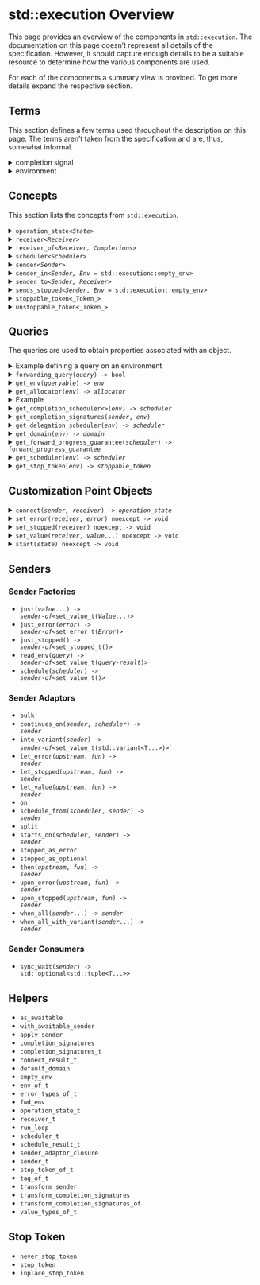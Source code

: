 <!--
SPDX-License-Identifier: Apache-2.0 WITH LLVM-exception
-->
# std::execution Overview
This page provides an overview of the components in `std::execution`. The documentation on this page doesn’t represent all details of the specification. However, it should capture enough details to be a suitable resource to determine how the various components are used.

For each of the components a summary view is provided. To get more details expand the respective section.
## Terms
This section defines a few terms used throughout the description on this page. The terms aren’t taken from the specification and are, thus, somewhat informal.

<details>
<summary>completion signal</summary>
When an asynchronous operation completes it _signals_ its completion by calling a completion function on a <code><a href=‘#receiver’>receiver</a></code>:

- <code><a href=‘#set-value’>std::execution::set_value</a>(_receiver_, _args_...)</code> is called when an operation completes successfully. A call to this completion function is referred to as _value completion signal_.
- <code><a href=‘#set-error’>std::execution::set_error</a>(_receiver_, _error_)</code> is called when an operation fails to deliver its success results. A call to this completion function is referred to as _error completion signal_.
- <code><a href=‘#set-stopped’>std::execution::set_stopped</a>()</code> is called when an operation was cancelled. A call to this completion function is referred to as _cancellation completion signal_.
- Collectively the value, error, and cancellation completion signals are referred to as _completion signal_. Note that any <code><a href=‘#start’>start</a></code>ed asynchronous operation triggers exactly one completion signal.
</details>
<details>
<summary>environment</summary>
The term _enviroment_ refers to the bag of properties associated with an <code>_object_</code> by the call <code><a href=‘#get-env’>std::execution::get_env</a>(_object_)</code>. By default the environment for objects is empty (<code><a href=‘#empty-env’>std::execution::empty_env</a></code>). In particular, environments associated with <code><a href=‘#receiver’>receiver</a></code>s are used to provide access  to properties like the <a href=‘#get-stop-token’>stop token</a>, <a href=‘#get-scheduler’>scheduler</a>, or <a href=‘#get-allocator’>allocator</a> associated with the <code><a href=‘#receiver’>receiver</a></code>. The various properties associated with an object are accessed via <a href=‘#queries’>queries</a>.
</details>

## Concepts
This section lists the concepts from `std::execution`.

<details>
<summary><code>operation_state&lt;<i>State</i>&gt;</code></summary>

Operation states represent asynchronous operations ready to be <code><a href=‘#start’>start</a></code>ed or executing. Operation state objects are normally neither movable nor copyable. Once <code><a href=‘#start’>start</a></code>ed the object needs to be kept alive until a <a href=‘#completion-signal’>completion signal</a> is received. Users don’t interact with operation states explicitly except when implementing new sender algorithms.

Required members for <code>_State_</code>:

- The type `operation_state_concept` is an alias for `operation_state_t` or a type derived thereof.
- <code><i>state</i>.<a href=‘#start’>start</a>() & noexcept</code>

<details>
<summary>Example</summary>

This example shows a simple operation state object which immediately completes successfully without any values (as <code><a href=‘#just’></a>()</code> would do). Normally <code><a href=‘#start’>start</a>()</code> initiates an asynchronous operation completing at some point later.

```c++
template <std::execution::receiver Receiver>
struct example_state
{
    using operation_state_concept = std::execution::operation_state_t;
    std::remove_cvref_t<Receiver> receiver;

    auto start() & noexcept {
        std::execution::set_value(std::move(this->receiver));
    }
};

static_assert(std::execution::operation_state<example_state<SomeReceiver>>);
```
</details>
</details>
<details>
<summary><code>receiver&lt;<i>Receiver</i>&gt;</code></summary>

Receivers are used to receive <a href=‘#completion-signal’>completion signals</a>:
when an asynchronous operation completes the corresponding <a href=‘#completion-signal’>completion signal</a>
is called with the appropriate arguments. In addition receivers provide access to the
<a href=‘#environment’>environment</a> for the operation via the <a href=‘#get-env’><code>get_env</code></a> method.
Users don’t interact with receivers explicitly except when implementing new sender algorithms.

Required members for <code>_Receiver_</code>:

- The type `receiver_concept` is an alias for `receiver_t` or a type derived thereof`.
- Rvalues of type <code>_Receiver_</code> are movable.
- Lvalues of type <code>_Receiver_</code> are copyable.
- <code><a href=‘#get-env’>std::execution::get_env</a>(_receiver_)</code> returns an object. By default this operation returns <code><a href=‘empty-env’>std::execution::empty_env</a></code>.

Typical members for <code>_Receiver_</code>:

- <code><a href=‘get_env’>get_env</a>() const noexcept</code>
- <code><a href=‘set_value’>set_value</a>(args…) && noexcept -> void</code>
- <code><a href=‘set_error’>set_error</a>(error) && noexcept -> void</code>
- <code><a href=‘set_stopped’>set_stopped</a>() && noexcept -> void</code>

<details>
<summary>Example</summary>

The example receiver prints the name of each the received <a href=‘#completion-signal’>completion signal</a> before forwarding it to a receiver. It forwards the request for an environment (<code><a href=‘#get_env’>get_env</a></code>) to the nested receiver. This example is resembling a receiver as it would be used by a sender injecting logging of received signals.

```c++
template <std::execution::receiver NestedReceiver>
struct example_receiver
{
    using receiver_concept = std::execution::receiver_t;
    std::remove_cvref_t<NestedReceiver> nested;

    auto get_env() const noexcept {
        return std::execution::get_env(this->nested);
    }
    template <typename… A>
    auto set_value(A&&… a) && noexcept -> void {
        std::cout << “set_value\n”;
        std::execution::set_value(std::move(this->nested), std::forward<A>(a)…);
    }
    template <typename E>
    auto set_error(E&& e) && noexcept -> void {
        std::cout << “set_error\n”;
        std::execution::set_error(std::move(this->nested), std::forward<E>(e));
    }
    auto set_stopped() && noexcept -> void {
        std::cout << “set_stopped\n”;
        std::execution::set_stopped(std::move(this->nested));
    }
};

static_assert(std::execution::receiver<example_receiver<SomeReceiver>>);
```
</details>
</details>
<details>
<summary><code>receiver_of&lt;<i>Receiver, Completions</i>&gt;</code></summary>

The concept <code>receiver_of&lt;<i>Receiver, Completions</i>&gt;</code> tests whether <code><a href=‘#receiver’>std::execution::receiver</a>&lt;_Receiver_&gt;</code> is true and if an object of type <code>_Receiver_</code> can be invoked with each of the <a href=‘#completion-signal’>completion signals</a> in <code>_Completions_</code>.

<details>
<summary>Example</summary>

The example defines a simple <code><a href=‘#receiver’>receiver</a></code> and tests whether it models `receiver_of` with different <a href=‘#completion-signal’>completion signals</a> in <code>_Completions_</code>
(note that not all cases are true).

```c++
struct example_receiver
{
    using receiver_concept = std::execution::receiver_t;

    auto set_value(int) && noexcept ->void {}
    auto set_stopped() && noexcept ->void {}
};


// matching the exact signals models receiver_of:
static_assert(std::execution::receiver_of<example_receiver,
    std::execution::completion_signals<
        std::execution::set_value_t(int),
        std::execution::set_stopped_t()
    >);
// providing a superset of signal models models receiver_of:
static_assert(std::execution::receiver_of<example_receiver,
    std::execution::completion_signals<
        std::execution::set_value_t(int)
    >);
// providing only a subset of signals doesn’t model receiver_of:
static_assert(not std::execution::receiver_of<example_receiver,
    std::execution::completion_signals<
        std::execution::set_value_t(),
        std::execution::set_value_t(int)
    >);

```
</details>
</details>
<details>
<summary><code>scheduler&lt;<i>Scheduler</i>&gt;</code></summary>
Schedulers are used to specify the execution context where the asynchronous work is to be executed. A scheduler is a lightweight handle providing a <code><a href=‘#schedule’>schedule</a></code> operation yielding a <code><a href=‘sender’>sender</a></code> with a value <a href=‘#completion-signal’>completion signal</a> without parameters. The completion is on the respective execution context.

Requirements for <code>_Scheduler_</code>:
- The type <code>_Scheduler_::scheduler_concept</code> is an alias for `scheduler_t` or a type derived thereof.
- <code><a href=‘#schedule’>schedule</a>(_scheduler_) -> <a href=‘sender’>sender</a></code>
- The <a href=‘#get-completion-scheduler’>value completion scheduler</a> of the <code><a href=‘sender’>sender</a></code>’s <a href=‘#environment’>environment</a> is the <code>_scheduler_</code>:
    _scheduler_ == std::execution::get_completion_scheduler&lt;std::execution::set_value_t&gt;(
       std::execution::get_env(std::execution::schedule(_scheduler_))
    )
- <code>std::equality_comparable&lt;_Scheduler_&gt;</code>
- <code>std::copy_constructible&lt;_Scheduler_&gt;</code>
</details>
<details>
<summary><code>sender&lt;<i>Sender</i>&gt;</code></summary>

Senders represent asynchronous work. They may get composed from multiple senders to model a workflow. Senders can’t be run directly. Instead, they are passed to a <a href=‘#sender-consumer’</a> which <code><a href=‘#connect’>connect</a></code>s the sender to a <code><a href=‘#receiver’>receiver</a></code> to produce an <code><a href=‘#operation-state’>operation_state</a></code> which may get started. When using senders to represent work the inner workings shouldn’t matter. They do become relevant when creating sender algorithms.

Requirements for <code>_Sender_</code>:
- The type <code>_Sender_::sender_concept</code> is an alias for `sender_t` or a type derived thereof or <code>_Sender_</code> is a suitable _awaitable_.
- <code><a href='get_env'>std::execution::get_env</a>(_sender_)</code> is valid. By default this operation returns <code><a href=‘empty-env’>std::execution::empty_env</a></code>.
- Rvalues of type <code>_Sender_</code> can be moved.
- Lvalues of type <code>_Sender_</code> can be copied.

Typical members for <code>_Sender_</code>:
- <code><a href=‘get_env’>get_env</a>() const noexcept</code>
- <code><a href=‘get_completion_signatures’>get_completion_signatures</a>(_env_) const noexcept -&gt; <a href=‘completion-signatures’>std::execution::completion_signatures</a>&lt;...&gt;</code>
- <code>_Sender_::completion_signatures</code> is a type alias for <code><a href=‘completion-signatures’>std::execution::completion_signatures</a>&lt;...&gt;</code> (if there is no <code><a href=‘get_completion_signatures’>get_completion_signatures</a></code> member).
- <code><a href=‘#connect’>connect</a>(_sender_, <a href=‘#receiver’>receiver</a>) -&gt; <a href=‘#operation-state’>operation_state</a></code>

<details>
<summary>Example</summary>
The example shows a sender implementing an operation similar to <code><a href=‘#just’>just</a>(_value)</code>.

```c++
struct example_sender
{
    template <std::execution::receiver Receiver>
    struct state
    {
        using operation_state_concept = std::execution::operation_state_t;
        std::remove_cvref_t<Receiver> receiver;
        int                           value;
        auto start() & noexcept {
            std::execution::set_value(
                std::move(this->receiver),
                this->value
            );
        }
    };
    using sender_concept = std::execution::sender_t;
    using completion_signatures = std::execution::completion_signatures<
        std::execution::set_value_t(int)
    >;

    int value{};
    template <std::execution::receiver Receiver>
    auto connect(Receiver&& receiver) const -> state<Receiver> {
        return { std::forward<Receiver>(receiver), this->value };
    }
};

static_assert(std::execution::sender<example_sender>);
```
</details>
</details>
<details>
<summary><code>sender_in&lt;<i>Sender, Env</i> = std::execution::empty_env&gt;</code></summary>

The concept <code>sender_in&lt;<i>Sender, Env</i>&gt;</code> tests whether <code>_Sender_</code> is a <code><a href=‘#sender’>sender</a></code>, <code>_Env_</code> is a destructible type, and <code><a href=‘#get_completion_signatures’>std::execution::get_completion_signatures</a>(_sender_, _env_)</code> yields a specialization of <code><a href=‘#completion_signatures’>std::execution::completion_signatures</a></code>.
</details>
<details>
<summary><code>sender_to&lt;<i>Sender, Receiver</i>&gt;</code></summary>

The concept <code>sender_to&lt;<i>Sender, Receiver</i>&gt;</code> tests if <code><a href=‘#sender_in’>std::execution::sender_in</a>&lt;_Sender_, <a href='#env_of_t'>std::execution::env_of_t</a>&lt;_Receiver_&gt;&gt;</code> is true, and if <code>_Receiver_</code> can receive all <a href=‘#completion-signals’>completion signals</a> which can be sent by <code>_Sender_</code>, and if <code>_Sender_</code> can be <code><a href=‘#connect’>connect</a></code>ed to <code>_Receiver_</code>.

To determine if <code>_Receiver_</code> can receive all <a href=‘#completion-signals’>completion signals</a> from <code>_Sender_</code> it checks that for each <code>_Signature_</code> in <code><a href=‘#get_completion_signals’>std::execution::get_completion_signals</a>(_sender_, std::declval&lt;<a href='#env_of_t'>std::execution::env_of_t</a>&lt;_Receiver_&gt;&gt;())</code> the test <code><a href=‘#receiver_of’>std::execution::receiver_of</a>&lt;_Receiver_, _Signature_&gt;</code> yields true. To determine if <code>_Sender_</code> can be <code><a href=‘#connect’>connect</a></code>ed to <code>_Receiver_</code> the concept checks if <code><a href=‘#connect’>connect</a>(std::declval&lt;_Sender_&gt;(), std::declval&lt;_Receiver_&gt;)</code> is a valid expression.
</details>
<details>
<summary><code>sends_stopped&lt;<i>Sender, Env</i> = std::execution::empty_env&gt;</code></summary>

The concept <code>sends_stopped&lt;<i>Sender, Env</i>&gt;</code> determines if <code>_Sender_</code> may send a <code><a href=‘#set_stopped’>stopped</a></code> <a href=‘#completion-signals’>completion signal</a>. To do so, the concepts determines if <code><a href=‘#get_completion_signals’>std::execution::get_completion_signals</a>(_sender_, _env_)</code> contains the signatures <code><a href=‘#set_stopped’>std::execution::set_stopped_t</a>()</code>.
</details>
<details>
<summary><code>stoppable_token&lt;_Token_&gt;</code></summary>
A <code>stoppable_token&lt;_Token_&gt;</code>, e.g., obtained via <code><a href=‘#get-stop-token’>std::execution::get_stop_token</a>(_env_)</code> is used to support cancellation of asynchronous operations. Using <code>_token_.stop_requested()</code> an active operation can poll whether it was requested to cancel. An inactive operation waiting for a notification can use an object of a specialization of the template <code>_Token_::callback_type</code> to get notified when cancellation is requested.

Required members for <code>_Token_</code>:

- <code>_Token_::callback_type&lt;_Callback_&gt;</code> can be specialized with a <code>std::callable&lt;_Callback_&gt;</code> type.
- <code>_token_.stop_requested() const noexcept -&gt; bool</code>
- <code>_token_.stop_possible() const noexcept -&gt; bool</code>
- <code>std::copyable&lt;_Token_&gt;</code>
- <code>std::equality_comparable&lt;_Token_&gt;</code>
- <code>std::swapable&lt;_Token_&gt;</code>
<blockquote>
<details>
<summary>Example: concept use</summary>
<div>

```c++
static_assert(std::execution::unstoppable_token<std::execution::never_stop_token>);
static_assert(std::execution::unstoppable_token<std::execution::stop_token>);
static_assert(std::execution::unstoppable_token<std::execution::inline_stop_token>);
```
</div>
</details>
<details>
<summary>Example: polling</summary>
<blockquote>
This example shows a sketch of using a <code>stoppable_token&lt;_Token_&gt;</code> to cancel an active operation. The computation in this example is represented as `sleep_for`.

```c++
void compute(std::stoppable_token auto token)
{
    using namespace std::chrono::literals;
    while (not token.stop_requested()) {
         std::this_thread::sleep_for(1s);
    }
}
```
</blockquote>
</details>
<details>
<summary>Example: inactive</summary>
<blockquote>
This example shows how an <code><a href=‘#operation-state’>operation_state</a></code> can use the <code>callback_type</code> together with a <code>_token_</code> to get notified when cancellation is requested.

```c++
template <std::execution::receiver Receiver>
struct example_state
{
    struct on_cancel
    {
        example_state& state;
        auto operator()() const noexcept {
            this->state.stop();
        }
    };
    using operation_state_concept = std::execution::operation_state_t;
    using env = std::execution::env_of_t<Receiver>;
    using token = std::execution::stop_callback_of_t<env>;
    using callback = std::execution::stop_callback_of_t<token, on_cancel>;
    std::remove_cvref_t<Receiver> receiver;
    std::optional<callback>       cancel{};
    std::atomic<std::size_t>      outstanding{};
    auto start() & noexcept {
        this->outstanding += 2u;
        this->cancel.emplace(
            std::execution::get_stop_token(this->receiver),
            on_cancel{*this}
        );
        if (this->outstanding != 2u)
           std::execution::set_stopped(std::move(this->receiver));
        else {
           register_work(this);
           if (this->outstanding == 0u)
               std::execution::set_value(std::move(this->receiver));
        }
    }
    auto stop() {
        unregister_work(this);
        if (--this->outstanding == 0u)
            std::execution::set_stopped(std::move(this->receiver));
    }
    auto complete() {
        if (this->outstanding == 2u) {
            this->cancel.reset();
            std::execution::set_value(std::move(this->receiver));
        }
    }
};
```
</blockquote>
</details>
</blockquote>
</details>
<details>
<summary><code>unstoppable_token&lt;_Token_&gt;</code></summary>
The concept <code>unstoppable_token&lt;Token&gt;</code> is modeled by a <code>_Token_</code> if <code>stoppable_token&lt;_Token_&gt;</code> is true and it can statically be determined that both <code>_token_.stop_requested()</code> and <code>_token_.stop_possible()</code> are `constexpr` epxressions yielding `false`. This concept is used to avoid extra work when using stop tokens which will never indicate that cancellations are requested.
<blockquote>
<details>
<summary>Example</summary>
The concept yields `true` for the <code><a href=‘#never-stop-token’>std::execution::never_stop_token</a></code>:

```c++
static_assert(std::execution::unstoppable_token<std::execution::never_stop_token>);
static_assert(not std::execution::unstoppable_token<std::execution::stop_token>);
static_assert(not std::execution::unstoppable_token<std::execution::inline_stop_token>);
```
</details>
</blockquote>
</details>

## Queries
The queries are used to obtain properties associated with an object.

<details>
<summary>Example defining a query on an environment</summary>
This example shows how to define an environment class which provides a <a href=‘#get-allocator’><code>get_allocator</code></a> query. The objects stores a `std::pmr::memory_resource*` and returns a correspondingly initialized `std::pmr::polymorphic_allocator<>`.

```
struct alloc_env {
   std::pmr::memory_resource res{std::pmr::new_delete_resource()};

   auto query(get_allocator_t const&) const noexcept {
       return std::pmr::polymorphic_allocator<>(this->res);
   }
};
```
</details>
<details>
<summary><code>forwarding_query(<i>query</i>) -> bool</code></summary>
**Default**: `false`
<br/>
The expression <code>forwarding_query(<i>query</i>)</code> is a `constexpr` query used to determine if the query <code><i>query</i></code> should be forwarded when wrapping an environment. The expression is required to be a core constant expression if <code><i>query</i></code> is a core constant expression.

The result of the expression is determined as follows:
<ol>
    <li>The result is the value of the expression <code><i>query</i>.query(forwarding_query)</code> if this expression is valid and `noexcept`.</li>
    <li>The result is <code>true</code> if the type of <code><i>query</i></code> is <code>public</code>ly derived from <code>forwarding_query</code>.</li>
    <li>Otherwise the result is <code>false</code>.
</ol>
<blockquote>
<details>
<summary>Example</summary>
When defining a custom query <code><i>custom</i></code> it is desirable to allow the query getting forwarded. It is necessary to explicit define the result of <code>forwarding_query(<i>custom</i>)</code>. The result can be defined by providing a corresponding `query` member function. When using this approach the function isn’t allowed to throw, needs to return `bool`, and needs to be a core constant expression:

```
struct custom_t {
    // ...
    constexpr bool query(forwarding_query_t const&) const noexcept {
        return true;
    }
};
inline constexpr custom_t custom{};
```

Alternatively, the query can be defined as forwarding by deriving publicly from `forwarding_query_t`:

```
struct custom_t: forwarding_query_t {
    // ...
};
```
</details>
<blockquote>
</details>
<details>
<summary><code>get_env(<i>queryable</i>) -> <i>env</i></code></summary>
**Default**: <a href='#empty_env'>`empty_env`</a>
<br/>
The expresion <code>get_env(<i>queryable</i>)</code> is used to get the environment <code><i>env</i></code> associated with <code><i>queryable</i></code>. To provide a non-default environment for a <code><i>queryable</i></code> a `get_env` member needs to be defined. If <code><i>queryable</i></code> doesn’t provide the <code>get_env</code> query an object of type <code><a href=‘#empty_env’>empty_env</a></code> is returned.
The value of the expression is <ol>
   <li>the result of <code>as_const(<i>queryable</i>).get_env()</code> if this expression is valid and <code>noexcept</code>.</li>
   <li><code>empty_env</code> otherwise.
</ol>
<div>
<details>
<summary>Example</summary>
The example defines an <a href=‘#environment’>environment</a> class <code>env</code> which stores a pointer to the relevant data and is returned as the <a href=‘#environment’>environment</a> for the type `queryable`:

```c++
struct data { /*...*/ };

struct env { data* d; /* ... */ };

struct queryable {
    data* d;\
    // ...
    env get_env() const noexcept { return { this->d }; }
};
```

Note that the `get_env` member is both `const` and `noexcept`.
</details>
</div>
</details>
<details>
<summary><code>get_allocator(<i>env</i>) -> <i>allocator</i></code></summary>
**Default**: <i>none</i>
<br/>
The expression <code>get_allocator(<i>env</i>)</code> returns an <code><i>allocator</i></code> for any memory allocations in the respective context. If <code><i>env</i></code> doesn’t support this query any attempt to access it will result in a compilation error.  The value of the expression <code>get_allocator(<i>env</i>)</code> is the result of <code>as_const(<i>env</i>).query(get_allocator)</code> if
<ul>
   <li>the expression is valid</code>;</li>
   <li>the expression is <code>noexcept</code>;</li>
   <li>the result of the expression satisfies <code><i>simple-allocator</i></code>.</li>
</ul>
Otherwise the expression is ill-formed.
</details>
<div>
<details>
<summary>Example</summary>
This example shows how to define an environment class which provides a <a href=‘#get-allocator’><code>get_allocator</code></a> query. The objects stores a `std::pmr::memory_resource*` and returns a correspondingly initialized `std::pmr::polymorphic_allocator<>`.

```
struct alloc_env {
   std::pmr::memory_resource res{std::pmr::new_delete_resource()};

   auto query(get_allocator_t const&) const noexcept {
       return std::pmr::polymorphic_allocator<>(this->res);
   }
};
```
</details>
</div>
</details>
<details>
<summary><code>get_completion_scheduler&lt;<iTtag</i>&gt;(<i>env</i>) -> <i>scheduler</i></code></summary>
**Default**: <i>none</i>
<br/>
The expression <code>get_complet_scheduler&lt;Tag&gt;(<i>env</i>)</code> yields the completion scheduler for the completion signal <code>Tag</code> associated with <code><i>env</i></code>. This query can be used to determine the scheduler a sender <code><i>sender</i></code> completes on for a given completion signal <code>Tag</code> by using <code>get_completion_scheduler&lt;Tag&gt;(get_env(<i>sender</i>))</code>. The value of the expression is equivalent to <code>as_const(<i>env</i>).query(get_completion_scheduler&lt;Tag&gt;)</code> if
<ol>
   <li><code>Tag</code> is one of the types <code>set_value_t</code>, <code>set_error_t</code>, or <code>set_stopped_t</code>;
   <li>this expression is valid;</li>
   <li>this expression is <code>noexcept</code>;</li>
   <li>the expression’s type satisfies <code>scheduler</code>.
</ol>
Otherwise the expression is invalid.
</details>
<details>
<summary><code>get_completion_signatures(<i>sender</i>, <i>env</i>)</code></summary>
The expression <code>get_completion_signatures(<i>sender</i>, <i>env</i>)</code> returns an object whose type is a specialization of <a href=‘#completion-signatures’><code>completion_signatures</code></a> defining the possible completion signatures of <code><i>sender</i></code> when connected to a <a href=‘#receiver’><code><i>receiver</i></code></a> whose <a href=‘#environment'>environment</a> <code>get_env(<i>receiver</i>)</code> is <code><i>env</i></code>. A <a href=‘#sender’><code>sender</code></a> can define the result of this query either by defining a member function <code>get_completion_signatures</code> or using a type alias <code>completion_signatures</code>.

To determine the result the <code><i>sender</i></code> is first transformed using <code>transform_sender(<i>domain</i>, <i>sender</i>, <i>env</i>)</code> to get <code><i>new-sender</i></code> with type <code><i>New-Sender-Type</i></code>. With that the result type is
<ol>
    <li>the type of <code><i>new-sender</i>.get_completion_signatures(<i>env</i>)</code> if this expression is valid;</li>
    <li>the type <code>remove_cvref_t&lt;<i>New-Sender-Type</i>&gt;::completion_signatures</code> if this type exists;</li>
    <li><code>completion_signatures&lt;set_value_t(<i>T</i>), set_error_t(exception_ptr), set_stopped_t()&gt;</code> if <code><i>New-Sender-Type</i></code> is an awaitable type which would yield an object of type <code><i>T</i></code> when it is <code>co_await</code>ed;</li>
    <li>invalid otherwise.</code>
</ol>
<div>
<details>
<summary>Example</summary>
When a <a href=‘#sender’><code>sender</code></a> doesn’t need to compute the completion signatures based on an <a href=‘#environment’>environment</a> it is easiest to use a the type alias, e.g.:
```c++
struct sender {
    using sender_concept = std::execution::sender_t;
    using completion_signatures = std::completion_signatures<
        std::execution::set_value_t(int),
        std::execution::set_error_t(std::error_code),
        std::execution::set_stopped()
    >;
    // ...
};
```
</details>
</div>
</details>
<details>
<summary><code>get_delegation_scheduler(<i>env</i>) -> <i>scheduler</i></code></summary>
The expression <code>get_delegation_scheduler(<i>env</i>)</code> yields the scheduler associated with <code><i>env</i></code> which is used for forward progress delegation. The value of the expression is equivalent to <code>as_const(<i>env</i>).query(get_delegation_scheduler) -> <i>scheduler</i></code> if
<ol>
   <li>this expression is valid;</li>
   <li>this expression is <code>noexcept</code>;</li>
   <li>the expression’s type satisfies <code>scheduler</code>.
</ol>
Otherwise the expression is invalid.
</details>
<details>
<summary><code>get_domain(<i>env</i>) -> <i>domain</i></code>
</summary>
The expression <code>get_domain(<i>env</i>)</code> yields the domain associated with <code><i>env</i></code>. The value of the expression is equivalent to <code>as_const(<i>env</i>).query(get_domain)</code> if
<ol>
   <li>this expression is valid;</li>
   <li>this expression is <code>noexcept</code>.</li>
</ol>
Otherwise the expression is invalid.
</details>
<details>
<summary><code>get_forward_progress_guarantee(<i>scheduler</i>) -> forward_progress_guarantee</code></summary>
The expression <code>get_forward_progress_guarantee(<i>scheduler</i>)</code> yields the forward progress guarantee of the <i>scheduler</i>’s execution agent. The value of the expression is equivalent to <code>as_const(<i>env</i>).query(get_scheduler)</code> if
<ol>
   <li>this expression is valid;</li>
   <li>this expression is <code>noexcept</code>;</li>
   <li>the expression’s type is <code>forward_progress_guarantee</code>.
</ol>
Otherwise the expression is invalid.
</details>
<details>
<summary><code>get_scheduler(<i>env</i>) -> <i>scheduler</i></code></summary>
The expression <code>get_scheduler(<i>env</i>)</code> yields the scheduler associated with <code><i>env</i></code>. The value of the expression is equivalent to <code>as_const(<i>env</i>).query(get_scheduler)</code> if
<ol>
   <li>this expression is valid;</li>
   <li>this expression is <code>noexcept</code>;</li>
   <li>the expression’s type satisfies <code>scheduler</code>.
</ol>
Otherwise the expression is invalid.
</details>
<details>
<summary><code>get_stop_token(<i>env</i>) -> <i>stoppable_token</i></code></summary>
The expression <code>get_stop_token(<i>env</i>)</code> yields the stop token associated with <code><i>env</i></code>. The value is the result of the expression <code>as_const(<i>env</i>).query(get_stop_token)</code> if
<ul>
   <li>the expression is valid;</li>
   <li>the expression is <code>noexcept</code>;</li>
   <li>the expression satisfies <code>stoppable_token</code>.</li>
</ul>
Otherwise the value is <code>never_stop_token{}</code>.
</details>

## Customization Point Objects

<details>
<summary><code>connect(<i>sender, receiver</i>) -> <i>operation_state</i></code></summary>
</details>
<details>
<summary><code>set_error(<i>receiver</i>, <i>error</i>) noexcept -> void</code></summary>
The expression <code>set_error(<i>receiver</i>, <i>error</i>)</code> invokes the <code>set_error</code> completion signal on <code><i>receiver</i></code> with the argument <code><i>error</i></code>, i.e., it invokes <code><i>receiver</i>.set_error(<i>error</i>)</code>.
</details>
<details>
<summary><code>set_stopped(<i>receiver</i>) noexcept -> void</code></summary>
The expression <code>set_stopped(<i>receiver</i>)</code> invokes the <code>set_stopped</code> completion signal on <code><i>receiver</i></code>, i.e., it invokes <code><i>receiver</i>.set_stopped()</code>.
</details>
<details>
<summary><code>set_value(<i>receiver</i>, <i>value</i>...) noexcept -> void</code></summary>
The expression <code>set_value(<i>receiver</i>, <i>value</i>...)</code> invokes the <code>set_value</code> completion signal on <code><i>receiver</i></code> with the argument(s) <code><i>value</i>...</code>, i.e., it invokes <code><i>receiver</i>.set_value(<i>value</i>...)</code>.
</details>
<details>
<summary><code>start(<i>state</i>) noexcept -> void</code></summary>
The expression <code>start(<i>state</i>)</code> starts the execution of the <code>operation_state</code> object <code><i>state</i></code>. Once this expression started executing the object <code><i>state</i></code> is required to stay valid at least until one of the completion signals of <code><i>state</i></code>’s <code>receiver</code> is invoked. Once started exactly one of the completion signals is eventually called.
</details>

## Senders

### Sender Factories

- <code>just(<i>value...</i>) -> <i>sender-of</i>&lt;set_value_t(<i>Value...</i>)&gt;</code>
- <code>just_error(<i>error</i>) -> <i>sender-of</i>&lt;set_error_t(<i>Error</i>)&gt;</code>
- <code>just_stopped() -> <i>sender-of</i>&lt;set_stopped_t()&gt;</code>
- <code>read_env(<i>query</i>) -> <i>sender-of</i>&lt;set_value_t(<i>query-result</i>)&gt;</code>
- <code>schedule(<i>scheduler</i>) -> <i>sender-of</i>&lt;set_value_t()&gt;</code>

### Sender Adaptors

- `bulk`
- <code>continues_on(<i>sender</i>, <i>scheduler</i>) -> <i>sender</i></code>
- <code>into_variant(<i>sender</i>) -> <i>sender-of</i>&lt;set_value_t(std::variant&lt;T...&gt;)&gt;</code>`
- <code>let_error(<i>upstream</i>, <i>fun</i>) -> <i>sender</i></code>
- <code>let_stopped(<i>upstream</i>, <i>fun</i>) -> <i>sender</i></code>
- <code>let_value(<i>upstream</i>, <i>fun</i>) -> <i>sender</i></code>
- `on`
- <code>schedule_from(<i>scheduler</i>, <i>sender</i>) -> <i>sender</i></code>
- `split`
- <code>starts_on(<i>scheduler</i>, <i>sender</i>) -> <i>sender</i></code>
- `stopped_as_error`
- `stopped_as_optional`
- <code>then(<i>upstream</i>, <i>fun</i>) -> <i>sender</i></code>
- <code>upon_error(<i>upstream</i>, <i>fun</i>) -> <i>sender</i></code>
- <code>upon_stopped(<i>upstream</i>, <i>fun</i>) -> <i>sender</i></code>
- <code>when_all(<i>sender</i>...) -> <i>sender</i></code>
- <code>when_all_with_variant(<i>sender</i>...) -> <i>sender</i></code>

### Sender Consumers

- <code>sync_wait(<i>sender</i>) -> std::optional&lt;std::tuple&lt;T...&gt;&gt;</code>

## Helpers

- `as_awaitable`
- `with_awaitable_sender`
- `apply_sender`
- `completion_signatures`
- `completion_signatures_t`
- `connect_result_t`
- `default_domain`
- `empty_env`
- `env_of_t`
- `error_types_of_t`
- `fwd_env`
- `operation_state_t`
- `receiver_t`
- `run_loop`
- `scheduler_t`
- `schedule_result_t`
- `sender_adaptor_closure`
- `sender_t`
- `stop_token_of_t`
- `tag_of_t`
- `transform_sender`
- `transform_completion_signatures`
- `transform_completion_signatures_of`
- `value_types_of_t`

## Stop Token
- `never_stop_token`
- `stop_token`
- `inplace_stop_token`
